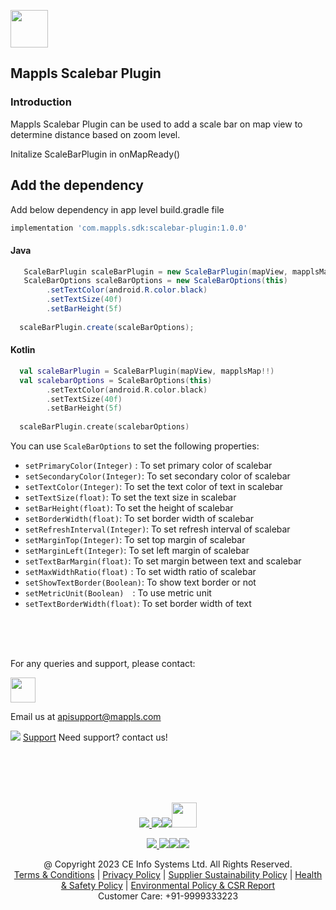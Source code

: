 [<img src="https://about.mappls.com/images/mappls-b-logo.svg" height="60"/> </p>](https://www.mapmyindia.com/api)

##  Mappls  Scalebar  Plugin

### Introduction
Mappls Scalebar  Plugin can be used to add a scale bar on map view to determine distance based on zoom level.

Initalize ScaleBarPlugin in  onMapReady()

## Add the dependency
Add below dependency in app level build.gradle file
~~~groovy	
implementation 'com.mappls.sdk:scalebar-plugin:1.0.0'
~~~

####  Java

~~~java
   ScaleBarPlugin scaleBarPlugin = new ScaleBarPlugin(mapView, mapplsMap);  
   ScaleBarOptions scaleBarOptions = new ScaleBarOptions(this)  
        .setTextColor(android.R.color.black)  
        .setTextSize(40f)  
        .setBarHeight(5f)
        
  scaleBarPlugin.create(scaleBarOptions);
~~~

####  Kotlin

~~~kotlin
  val scaleBarPlugin = ScaleBarPlugin(mapView, mapplsMap!!)  
  val scalebarOptions = ScaleBarOptions(this)  
        .setTextColor(android.R.color.black)  
        .setTextSize(40f)  
        .setBarHeight(5f)
        
  scaleBarPlugin.create(scalebarOptions)
~~~

You can use `ScaleBarOptions` to set the following properties:

*  `setPrimaryColor(Integer)`  :  To  set  primary  color  of  scalebar
*  `setSecondaryColor(Integer)`:  To  set  secondary  color  of  scalebar
*  `setTextColor(Integer)`:  To  set  the  text  color  of  text  in  scalebar
*  `setTextSize(float)`:  To  set  the  text  size  in  scalebar
*  `setBarHeight(float)`:  To  set  the  height  of  scalebar
*  `setBorderWidth(float)`:  To  set  border  width  of  scalebar
*  `setRefreshInterval(Integer)`:  To  set  refresh  interval  of  scalebar
*  `setMarginTop(Integer)`:  To  set  top  margin  of  scalebar
*  `setMarginLeft(Integer)`:  To  set  left  margin  of  scalebar
*  `setTextBarMargin(float)`:  To  set  margin  between  text  and  scalebar
*  `setMaxWidthRatio(float)`  :  To  set  width  ratio  of  scalebar
*  `setShowTextBorder(Boolean)`:  To  show  text  border  or  not
*  `setMetricUnit(Boolean)  `:  To  use  metric  unit
*  `setTextBorderWidth(float)`:  To  set  border  width  of  text

<br><br><br>

For any queries and support, please contact: 

[<img src="https://about.mappls.com/images/mappls-logo.svg" height="40"/> </p>](https://about.mappls.com/api/)
Email us at [apisupport@mappls.com](mailto:apisupport@mappls.com)


![](https://www.mapmyindia.com/api/img/icons/support.png)
[Support](https://about.mappls.com/contact/)
Need support? contact us!

<br></br>
<br></br>

[<p align="center"> <img src="https://www.mapmyindia.com/api/img/icons/stack-overflow.png"/> ](https://stackoverflow.com/questions/tagged/mappls-api)[![](https://www.mapmyindia.com/api/img/icons/blog.png)](https://about.mappls.com/blog/)[![](https://www.mapmyindia.com/api/img/icons/gethub.png)](https://github.com/Mappls-api)[<img src="https://mmi-api-team.s3.ap-south-1.amazonaws.com/API-Team/npm-logo.one-third%5B1%5D.png" height="40"/> </p>](https://www.npmjs.com/org/mapmyindia) 



[<p align="center"> <img src="https://www.mapmyindia.com/june-newsletter/icon4.png"/> ](https://www.facebook.com/Mapplsofficial)[![](https://www.mapmyindia.com/june-newsletter/icon2.png)](https://twitter.com/mappls)[![](https://www.mapmyindia.com/newsletter/2017/aug/llinkedin.png)](https://www.linkedin.com/company/mappls/)[![](https://www.mapmyindia.com/june-newsletter/icon3.png)](https://www.youtube.com/channel/UCAWvWsh-dZLLeUU7_J9HiOA)




<div align="center">@ Copyright 2023 CE Info Systems Ltd. All Rights Reserved.</div>

<div align="center"> <a href="https://about.mappls.com/api/terms-&-conditions">Terms & Conditions</a> | <a href="https://about.mappls.com/about/privacy-policy">Privacy Policy</a> | <a href="https://about.mappls.com/pdf/mapmyIndia-sustainability-policy-healt-labour-rules-supplir-sustainability.pdf">Supplier Sustainability Policy</a> | <a href="https://about.mappls.com/pdf/Health-Safety-Management.pdf">Health & Safety Policy</a> | <a href="https://about.mappls.com/pdf/Environment-Sustainability-Policy-CSR-Report.pdf">Environmental Policy & CSR Report</a>

<div align="center">Customer Care: +91-9999333223</div>
